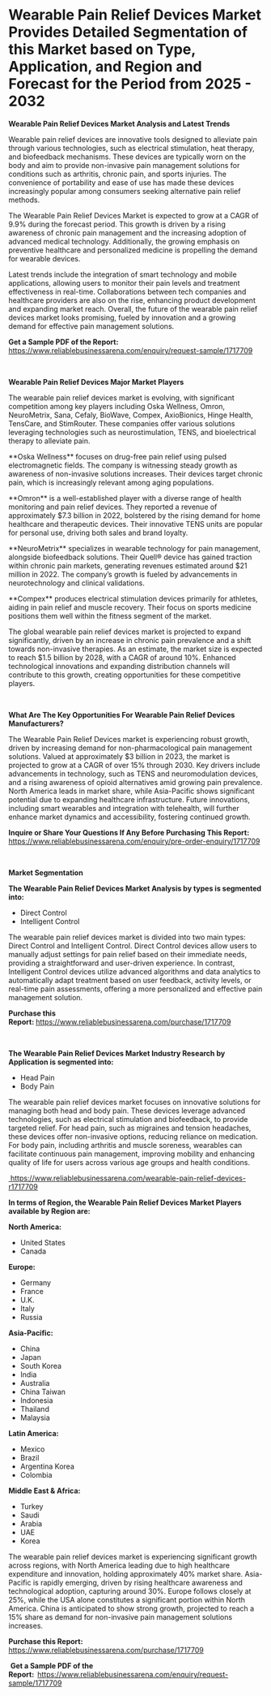 <p><h1>Wearable Pain Relief Devices Market Provides Detailed Segmentation of this Market based on Type, Application, and Region and Forecast for the Period from 2025 - 2032</h1></p><p><strong>Wearable Pain Relief Devices Market Analysis and Latest Trends</strong></p>
<p><p>Wearable pain relief devices are innovative tools designed to alleviate pain through various technologies, such as electrical stimulation, heat therapy, and biofeedback mechanisms. These devices are typically worn on the body and aim to provide non-invasive pain management solutions for conditions such as arthritis, chronic pain, and sports injuries. The convenience of portability and ease of use has made these devices increasingly popular among consumers seeking alternative pain relief methods.</p><p>The Wearable Pain Relief Devices Market is expected to grow at a CAGR of 9.9% during the forecast period. This growth is driven by a rising awareness of chronic pain management and the increasing adoption of advanced medical technology. Additionally, the growing emphasis on preventive healthcare and personalized medicine is propelling the demand for wearable devices. </p><p>Latest trends include the integration of smart technology and mobile applications, allowing users to monitor their pain levels and treatment effectiveness in real-time. Collaborations between tech companies and healthcare providers are also on the rise, enhancing product development and expanding market reach. Overall, the future of the wearable pain relief devices market looks promising, fueled by innovation and a growing demand for effective pain management solutions.</p></p>
<p><strong>Get a Sample PDF of the Report:&nbsp;</strong> <a href="https://www.reliablebusinessarena.com/enquiry/request-sample/1717709?utm_campaign=2102&utm_medium=2&utm_source=Github&utm_content=ia&utm_term=16042025&utm_id=wearable-pain-relief-devices">https://www.reliablebusinessarena.com/enquiry/request-sample/1717709</a></p>
<p>&nbsp;</p>
<p><strong>Wearable Pain Relief Devices Major Market Players</strong></p>
<p><p>The wearable pain relief devices market is evolving, with significant competition among key players including Oska Wellness, Omron, NeuroMetrix, Sana, Cefaly, BioWave, Compex, AxioBionics, Hinge Health, TensCare, and StimRouter. These companies offer various solutions leveraging technologies such as neurostimulation, TENS, and bioelectrical therapy to alleviate pain.</p><p>**Oska Wellness** focuses on drug-free pain relief using pulsed electromagnetic fields. The company is witnessing steady growth as awareness of non-invasive solutions increases. Their devices target chronic pain, which is increasingly relevant among aging populations.</p><p>**Omron** is a well-established player with a diverse range of health monitoring and pain relief devices. They reported a revenue of approximately $7.3 billion in 2022, bolstered by the rising demand for home healthcare and therapeutic devices. Their innovative TENS units are popular for personal use, driving both sales and brand loyalty.</p><p>**NeuroMetrix** specializes in wearable technology for pain management, alongside biofeedback solutions. Their Quell® device has gained traction within chronic pain markets, generating revenues estimated around $21 million in 2022. The company’s growth is fueled by advancements in neurotechnology and clinical validations.</p><p>**Compex** produces electrical stimulation devices primarily for athletes, aiding in pain relief and muscle recovery. Their focus on sports medicine positions them well within the fitness segment of the market.</p><p>The global wearable pain relief devices market is projected to expand significantly, driven by an increase in chronic pain prevalence and a shift towards non-invasive therapies. As an estimate, the market size is expected to reach $1.5 billion by 2028, with a CAGR of around 10%. Enhanced technological innovations and expanding distribution channels will contribute to this growth, creating opportunities for these competitive players.</p></p>
<p>&nbsp;</p>
<p><strong>What Are The Key Opportunities For Wearable Pain Relief Devices Manufacturers?</strong></p>
<p><p>The Wearable Pain Relief Devices market is experiencing robust growth, driven by increasing demand for non-pharmacological pain management solutions. Valued at approximately $3 billion in 2023, the market is projected to grow at a CAGR of over 15% through 2030. Key drivers include advancements in technology, such as TENS and neuromodulation devices, and a rising awareness of opioid alternatives amid growing pain prevalence. North America leads in market share, while Asia-Pacific shows significant potential due to expanding healthcare infrastructure. Future innovations, including smart wearables and integration with telehealth, will further enhance market dynamics and accessibility, fostering continued growth.</p></p>
<p><strong>Inquire or Share Your Questions If Any Before Purchasing This Report:</strong> <a href="https://www.reliablebusinessarena.com/enquiry/pre-order-enquiry/1717709?utm_campaign=2102&utm_medium=2&utm_source=Github&utm_content=ia&utm_term=16042025&utm_id=wearable-pain-relief-devices">https://www.reliablebusinessarena.com/enquiry/pre-order-enquiry/1717709</a></p>
<p>&nbsp;</p>
<p><strong>Market Segmentation</strong></p>
<p><strong>The Wearable Pain Relief Devices Market Analysis by types is segmented into:</strong></p>
<p><ul><li>Direct Control</li><li>Intelligent Control</li></ul></p>
<p><p>The wearable pain relief devices market is divided into two main types: Direct Control and Intelligent Control. Direct Control devices allow users to manually adjust settings for pain relief based on their immediate needs, providing a straightforward and user-driven experience. In contrast, Intelligent Control devices utilize advanced algorithms and data analytics to automatically adapt treatment based on user feedback, activity levels, or real-time pain assessments, offering a more personalized and effective pain management solution.</p></p>
<p><strong>Purchase this Report:&nbsp;</strong><a href="https://www.reliablebusinessarena.com/purchase/1717709?utm_campaign=2102&utm_medium=2&utm_source=Github&utm_content=ia&utm_term=16042025&utm_id=wearable-pain-relief-devices">https://www.reliablebusinessarena.com/purchase/1717709</a></p>
<p>&nbsp;</p>
<p><strong>The Wearable Pain Relief Devices Market Industry Research by Application is segmented into:</strong></p>
<p><ul><li>Head Pain</li><li>Body Pain</li></ul></p>
<p><p>The wearable pain relief devices market focuses on innovative solutions for managing both head and body pain. These devices leverage advanced technologies, such as electrical stimulation and biofeedback, to provide targeted relief. For head pain, such as migraines and tension headaches, these devices offer non-invasive options, reducing reliance on medication. For body pain, including arthritis and muscle soreness, wearables can facilitate continuous pain management, improving mobility and enhancing quality of life for users across various age groups and health conditions.</p></p>
<p><a href="https://www.reliablebusinessarena.com/wearable-pain-relief-devices-r1717709?utm_campaign=2102&utm_medium=2&utm_source=Github&utm_content=ia&utm_term=16042025&utm_id=wearable-pain-relief-devices">&nbsp;https://www.reliablebusinessarena.com/wearable-pain-relief-devices-r1717709</a></p>
<p><strong>In terms of Region, the Wearable Pain Relief Devices Market Players available by Region are:</strong></p>
<p>
    <p> <strong> North America: </strong>
        <ul>
            <li>United States</li>
            <li>Canada</li>
        </ul>
        </p> 
    <p> <strong> Europe: </strong>
        <ul>
            <li>Germany</li>
            <li>France</li>
            <li>U.K.</li>
            <li>Italy</li>
            <li>Russia</li>
        </ul>
        </p> 
    <p> <strong> Asia-Pacific: </strong>
        <ul>
            <li>China</li>
            <li>Japan</li>
            <li>South Korea</li>
            <li>India</li>
            <li>Australia</li>
            <li>China Taiwan</li>
            <li>Indonesia</li>
            <li>Thailand</li>
            <li>Malaysia</li>
        </ul>
        </p> 
    <p> <strong> Latin America: </strong>
        <ul>
            <li>Mexico</li>
            <li>Brazil</li>
            <li>Argentina Korea</li>
            <li>Colombia</li>
        </ul>
        </p> 
    <p> <strong> Middle East & Africa: </strong>
        <ul>
            <li>Turkey</li>
            <li>Saudi</li>
            <li>Arabia</li>
            <li>UAE</li>
            <li>Korea</li>
        </ul>
    </p>
    </p>
<p><p>The wearable pain relief devices market is experiencing significant growth across regions, with North America leading due to high healthcare expenditure and innovation, holding approximately 40% market share. Asia-Pacific is rapidly emerging, driven by rising healthcare awareness and technological adoption, capturing around 30%. Europe follows closely at 25%, while the USA alone constitutes a significant portion within North America. China is anticipated to show strong growth, projected to reach a 15% share as demand for non-invasive pain management solutions increases.</p></p>
<p><strong>Purchase this Report: </strong><a href="https://www.reliablebusinessarena.com/purchase/1717709?utm_campaign=2102&utm_medium=2&utm_source=Github&utm_content=ia&utm_term=16042025&utm_id=wearable-pain-relief-devices">https://www.reliablebusinessarena.com/purchase/1717709</a></p>
<p>&nbsp;<strong>Get a Sample PDF of the Report:&nbsp;&nbsp;</strong><a href="https://www.reliablebusinessarena.com/enquiry/request-sample/1717709?utm_campaign=2102&utm_medium=2&utm_source=Github&utm_content=ia&utm_term=16042025&utm_id=wearable-pain-relief-devices">https://www.reliablebusinessarena.com/enquiry/request-sample/1717709</a></p>
<p><strong></strong></p>
<p><p></p><p></p><p></p></p>